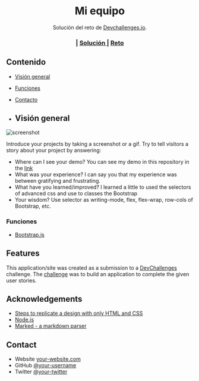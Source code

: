 <!-- Please update value in the {}  -->

<h1 align="center">Mi equipo</h1>
<div align="center">Solución del reto de  <a href="http://devchallenges.io" target="_blank">Devchallenges.io</a>.
</div>

<div align="center">
  <h3>
    <span> | </span>
    <a href="https://github.com/Juana-89/my-team-page-master">
      Solución
    </a>
    <span> | </span>
    <a href="https://devchallenges.io/challenges/hhmesazsqgKXrTkYkt0U">
      Reto
    </a>
  </h3>
</div>

<!-- TABLE OF CONTENTS -->

## Contenido

- [Visión general](#visión-general)
- [Funciones](#funciones)
- [Contacto](#funciones)

- ## Visión general

![screenshot](https://i.ibb.co/8zhnpRt/92399059-5716eb00-f132-11ea-8b14-bcacdc8ec97b.png)

Introduce your projects by taking a screenshot or a gif. Try to tell visitors a story about your project by answering:

- Where can I see your demo?
  You can see my demo in this repository in the [link](https://juana-89.github.io/my-team-page-master/)
- What was your experience?
  I can say you that my experience was between gratifying and frustrating.
- What have you learned/improved?
  I learned a little to used the selectors of advanced css  and use to classes the Bootstrap
- Your wisdom?
  Use selector as writing-mode, flex, flex-wrap, row-cols of Bootstrap, etc.

### Funciones

<!-- This section should list any major frameworks that you built your project using. Here are a few examples.-->

- [Bootstrap.js](https://getbootstrap.com/)

## Features

<!-- List the features of your application or follow the template. Don't share the figma file here :) -->

This application/site was created as a submission to a [DevChallenges](https://devchallenges.io/challenges) challenge. The [challenge](https://devchallenges.io/challenges/hhmesazsqgKXrTkYkt0U) was to build an application to complete the given user stories.


## Acknowledgements

<!-- This section should list any articles or add-ons/plugins that helps you to complete the project. This is optional but it will help you in the future. For exmpale -->

- [Steps to replicate a design with only HTML and CSS](https://devchallenges-blogs.web.app/how-to-replicate-design/)
- [Node.js](https://nodejs.org/)
- [Marked - a markdown parser](https://github.com/chjj/marked)

## Contact

- Website [your-website.com](https://{your-web-site-link})
- GitHub [@your-username](https://{github.com/your-usermame})
- Twitter [@your-twitter](https://{twitter.com/your-username})
